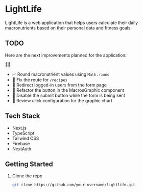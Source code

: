 # LightLife

LightLife is a web application that helps users calculate their daily macronutrients based on their personal data and fitness goals.

## TODO

Here are the next improvements planned for the application:

🔁✅

- ✅ Round macronutrient values using `Math.round`
- 🔁 Fix the route for `/recipes`
- 🔁 Redirect logged-in users from the form page
- 🔁 Refactor the button in the MacrosGraphic component
- 🔁 Disable the submit button while the form is being sent
- 🔁 Review click configuration for the graphic chart

## Tech Stack

- Next.js
- TypeScript
- Tailwind CSS
- Firebase
- NextAuth

## Getting Started

1. Clone the repo
   ```bash
   git clone https://github.com/your-username/lightlife.git
   ```
